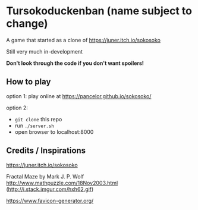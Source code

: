 # Tursokoduckenban (name subject to change)

A game that started as a clone of https://juner.itch.io/sokosoko

Still very much in-development

**Don't look through the code if you don't want spoilers!**

## How to play

option 1: play online at https://pancelor.github.io/sokosoko/

option 2:
* `git clone` this repo
* run `./server.sh`
* open browser to localhost:8000

## Credits / Inspirations

https://juner.itch.io/sokosoko

Fractal Maze by Mark J. P. Wolf http://www.mathpuzzle.com/18Nov2003.html
(http://i.stack.imgur.com/hxh62.gif)

https://www.favicon-generator.org/

